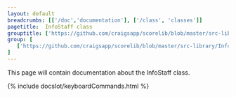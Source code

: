 ```yaml
---
layout: default
breadcrumbs: [['/doc','documentation'], ['/class', 'classes']]
pagetitle:  InfoStaff class
grouptitle: ['https://github.com/craigsapp/scorelib/blob/master/src-library', 'Source Code']
group: [ 
   ['https://github.com/craigsapp/scorelib/blob/master/src-library/InfoStaff.cpp', InfoStaff.cpp], 
]
---
```


This page will contain documentation about the InfoStaff class.



{% include docslot/keyboardCommands.html %}


